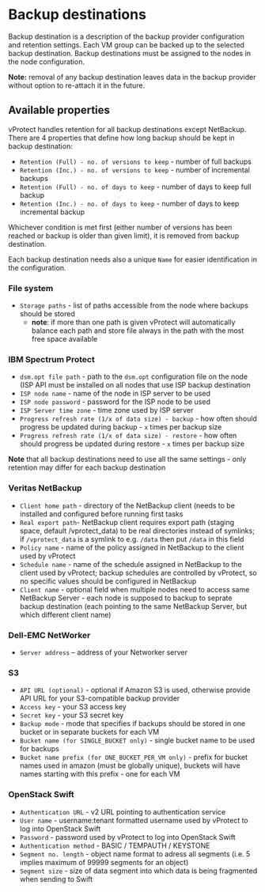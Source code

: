 # Backup destinations

Backup destination is a description of the backup provider configuration and retention settings. Each VM group can be backed up to the selected backup destination. Backup destinations must be assigned to the nodes in the node configuration.

**Note:** removal of any backup destination leaves data in the backup provider without option to re-attach it in the future.

## Available properties

vProtect handles retention for all backup destinations except NetBackup. There are 4 properties that define how long backup should be kept in backup destination:

* `Retention (Full) - no. of versions to keep` - number of full backups
* `Retention (Inc.) - no. of versions to keep` - number of incremental backups
* `Retention (Full) - no. of days to keep` - number of days to keep full backup
* `Retention (Inc.) - no. of days to keep` - number of days to keep incremental backup

Whichever condition is met first \(either number of versions has been reached or backup is older than given limit\), it is removed from backup destination.

Each backup destination needs also a unique `Name` for easier identification in the configuration.

### File system

* `Storage paths` - list of paths accessible from the node where backups should be stored 
  * **note**: if more than one path is given vProtect will automatically balance each path and store file always in the path with the most free space available

### IBM Spectrum Protect

* `dsm.opt file path` - path to the `dsm.opt` configuration file on the node \(ISP API must be installed on all nodes that use ISP backup destination
* `ISP node name` - name of the node in ISP server to be used
* `ISP node password` - password for the ISP node to be used
* `ISP Server time zone` - time zone used by ISP server
* `Progress refresh rate (1/x of data size) - backup` - how often should progress be updated during backup - `x` times per backup size
* `Progress refresh rate (1/x of data size) - restore` - how often should progress be updated during restore - `x` times per backup size

**Note** that all backup destinations need to use all the same settings - only retention may differ for each backup destination

### Veritas NetBackup

* `Client home path` - directory of the NetBackup client \(needs to be installed and configured before running first tasks
* `Real export path`- NetBackup client requires export path \(staging space, default /vprotect\_data\) to be real directories instead of symlinks; if `/vprotect_data` is a symlink to e.g. `/data` then put `/data` in this field
* `Policy name` - name of the policy assigned in NetBackup to the client used by vProtect
* `Schedule name` - name of the schedule assigned in NetBackup to the client used by vProtect; backup schedules are controlled by vProtect, so no specific values should be configured in NetBackup
* `Client name` - optional field when multiple nodes need to access same NetBackup Server - each node is supposed to backup to seprate backup destination \(each pointing to the same NetBackup Server, but which different client name\)

### Dell-EMC NetWorker

* `Server address` – address of your Networker server

### S3

* `API URL (optional)` - optional if Amazon S3 is used, otherwise provide API URL for your S3-compatible backup provider
* `Access key` - your S3 access key
* `Secret key` - your S3 secret key
* `Backup mode` - mode that specifies if backups should be stored in one bucket or in separate buckets for each VM
* `Bucket name (for SINGLE_BUCKET only)` - single bucket name to be used for backups
* `Bucket name prefix (for ONE_BUCKET_PER_VM only)` - prefix for bucket names used in amazon \(must be globally unique\), buckets will have names starting with this prefix - one for each VM 

### OpenStack Swift

* `Authentication URL` - v2 URL pointing to authentication service
* `User name` - username:tenant formatted username used by vProtect to log into OpenStack Swift
* `Password` - password used by vProtect to log into OpenStack Swift
* `Authentication method` - BASIC / TEMPAUTH / KEYSTONE
* `Segment no. length` - object name format to adress all segments \(i.e. 5 implies maximum of 99999 segments for an object\)
* `Segment size` - size of data segment into which data is being fragmented when sending to Swift

